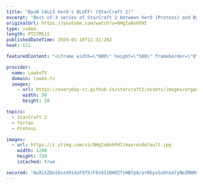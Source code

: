 ```yaml
---
title: "ByuN CALLS herO's BLUFF! (StarCraft 2)"
excerpt: "Best-of-3 series of StarCraft 2 between herO (Protoss) and ByuN (Terran). This match was played during the ESL Open Cup Korea 209, a weekly SC2 tournament. Support my work: https://patreon.com/lowkotv  Lowko merch: https://lowko.shop Tech setup: https://lowko.tv/setup Discord community: https://discord.gg/lowkotv"
originalUrl: https://youtube.com/watch?v=0HgIa8nhFHI
type: video
length: PT27M51S
publishedDateTime: 2024-01-16T11:31:26Z
heat: 111

featuredContent: "<iframe width=\"800\" height=\"500\" frameborder=\"0\" src=\"https://www.youtube.com/embed/0HgIa8nhFHI\" allow=\"accelerometer; autoplay; encrypted-media; gyroscope; picture-in-picture\" allowfullscreen></iframe>"

provider:
  name: LowkoTV
  domain: lowko.tv
  images:
    - url: https://everyday-cc.github.io/starcraft2/assets/images/organizations/lowko.tv-50x50.jpg
      width: 50
      height: 50

topics:
  - StarCraft 2
  - Terran
  - Protoss

images:
  - url: https://i.ytimg.com/vi/0HgIa8nhFHI/maxresdefault.jpg
    width: 1280
    height: 720
    isCached: true

secured: "AuXiSZOn26xz4Xi4zFQfX/FOs911BHOZfzHBfpA/orN5yxSubhsm7yNeZMmRqAPzzL5XZX7XJz9oJer8DW2p2DPwqX5IQs0lWMBxRRAvVBDw5jUeRu7mg8LCnm7F2ZLLllR5cFH4mwHV7+wtNuOYvujhQHbtdf5IlKEpusPiICvEFZODgb0A4R2IKmzmvbWtqWFqGAk3N3bQWI/a1wPE+jPQjUgArv4ky05ynBD0+U3itoYWq6SfglyHwQnaAgMaeF0h201j/dMQ6h4dHpUR+0Hy+hBxEd9emAx9dEUVBl1JAsugZRoNUJQsfEFS31ZuJ58IMP3em/ID3TzZWqFXZVLYXA/4tRj2yv8m4aYwlzpO7iVXOHjQt1BrVb3oKDEm52PvdbrZtu4oVD9tRQFjm1mklwXK+g7vZtAb8Nq103w=;khmFUJneysYBINrwwfWaWw=="
---
```


